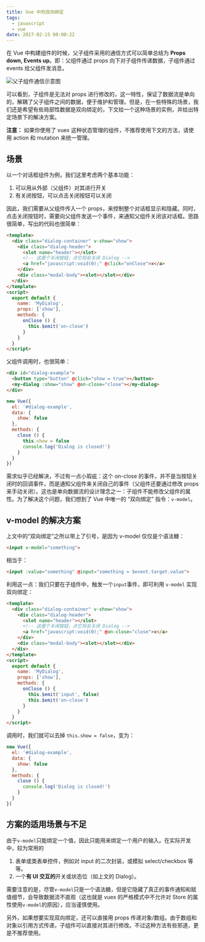 ```yaml
---
title: Vue 中的双向绑定
tags:
  - javascript
  - vue
date: 2017-02-15 00:00:22
---
```


在 Vue 中构建组件的时候，父子组件采用的通信方式可以简单总结为 **Props down, Events up**。即：父组件通过 props 向下对子组件传递数据，子组件通过 events 给父组件发消息。

![父子组件通信示意图](https://vuejs.org/images/props-events.png)

可以看到，子组件是无法对 props 进行修改的，这一特性，保证了数据流是单向的，解耦了父子组件之间的数据，便于维护和管理。但是，在一些特殊的场景，我们还是希望有些局部性数据是双向绑定的，下文给一个这种场景的实例，并给出特定场景下的解决方案。

**注意：** 如果你使用了 vuex 这种状态管理的组件，不推荐使用下文的方法，请使用 action 和 mutation 来统一管理。

<!-- more -->
## 场景
以一个对话框组件为例，我们这里考虑两个基本功能：
1. 可以用从外部（父组件）对其进行开关
2. 有关闭按钮，可以点击关闭按钮可以关闭

因此，我们需要从父组件传入一个 props，来控制整个对话框显示和隐藏。同时，点击关闭按钮时，需要向父组件发送一个事件，来通知父组件关闭该对话框。思路很简单，写出的代码也很简单：
```html
<template>
  <div class="dialog-container" v-show="show">
    <div class="dialog-header">
      <slot name="header"></slot>
      <!-- 这是个关闭按钮，点它将会关闭 Dialog -->
      <a href="javascript:void(0);" @click="onClose">x</a>
    </div>
    <div class="modal-body"><slot></slot></div>
  </div>
</template>
<script>
  export default {
    name: 'MyDialog',
    props: ['show'],
    methods: {
      onClose () {
        this.$emit('on-close')
      }
    }
  }
</script>
```

父组件调用时，也很简单：
```html
<div id="dialog-example">
  <button type="button" @click="show = true"></button>
  <my-dialog :show="show" @on-close="close"></my-dialog>
</div>
```
```javascript
new Vue({
  el: '#dialog-example',
  data: {
    show: false
  },
  methods: {
    close () {
      this.show = false
      console.log('Dialog is closed!')
    }
  }
})
```

需求似乎已经解决，不过有一点小瑕疵：这个 on-close 的事件，并不是当按钮关闭时的回调事件，而是通知父组件来关闭自己的事件（父组件还要通过修改 props 来手动关闭）。这也是单向数据流的设计理念之一：子组件不能修改父组件的属性。为了解决这个问题，我们想到了 Vue 中唯一的 “双向绑定” 指令：`v-model`。

## v-model 的解决方案
上文中的“双向绑定”之所以带上了引号，是因为 v-model 仅仅是个语法糖：
```html
<input v-model="something">
```
相当于：
```html
<input :value="something" @input="something = $event.target.value">
```
利用这一点：我们只要在子组件中，触发一个`input`事件，即可利用 `v-model` 实现双向绑定：
```html
<template>
  <div class="dialog-container" v-show="show">
    <div class="dialog-header">
      <slot name="header"></slot>
      <!-- 这是个关闭按钮，点它将会关闭 Dialog -->
      <a href="javascript:void(0);" @on-close="close">x</a>
    </div>
    <div class="modal-body"><slot></slot></div>
  </div>
</template>
<script>
  export default {
    name: 'MyDialog',
    props: ['show'],
    methods: {
      onClose () {
        this.$emit('input', false)
        this.$emit('on-close')
      }
    }
  }
</script>
```

调用时，我们就可以去掉 `this.show = false`，变为：
```javascript
new Vue({
  el: '#dialog-example',
  data: {
    show: false
  },
  methods: {
    close () {
      console.log('Dialog is closed!')
    }
  }
})
```

## 方案的适用场景与不足
由于`v-model`只能绑定一个值，因此只能用来绑定一个用户的输入。在实际开发中，较为常用的
1. 表单或类表单控件，例如对 input 的二次封装，或模拟 select/checkbox 等等。
2. 一个**有 UI 交互的**开关或状态位（如上文的 Dialog）。

需要注意的是，尽管`v-model`只是一个语法糖，但是它隐藏了真正的事件通知和赋值细节，会导致数据流不直观（这也就是 vuex 的严格模式中不允许对 Store 的属性使用`v-model`的原因），应当谨慎使用。

另外，如果想要实现双向绑定，还可以直接用 props 传递对象/数组。由于数组和对象以引用方式传递，子组件可以直接对其进行修改。不过这种方法有些邪道，更是不推荐使用。
